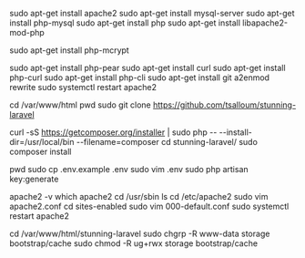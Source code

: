 sudo apt-get install apache2
sudo apt-get install mysql-server
sudo apt-get install php-mysql
sudo apt-get install php
sudo apt-get install libapache2-mod-php

sudo apt-get install php-mcrypt

sudo apt-get install php-pear
sudo apt-get install curl
sudo apt-get install php-curl
sudo apt-get install php-cli
sudo apt-get install git
a2enmod rewrite
sudo systemctl restart apache2

cd /var/www/html
pwd
sudo git clone https://github.com/tsalloum/stunning-laravel

curl -sS https://getcomposer.org/installer | sudo php -- --install-dir=/usr/local/bin --filename=composer
cd stunning-laravel/
sudo composer install

pwd
sudo cp .env.example .env
sudo vim .env
sudo php artisan key:generate

apache2 -v
which apache2
cd /usr/sbin
ls
cd /etc/apache2
sudo vim apache2.conf
cd sites-enabled
sudo vim 000-default.conf
sudo systemctl restart apache2

cd /var/www/html/stunning-laravel
sudo chgrp -R www-data storage bootstrap/cache
sudo chmod -R ug+rwx storage bootstrap/cache
